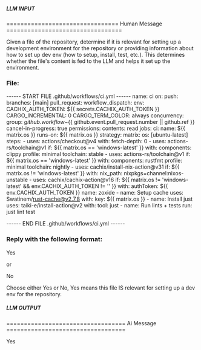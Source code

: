 ##### LLM INPUT #####
================================ Human Message =================================

Given a file of the repository, determine if it is relevant for setting up a development environment for the repository or providing information about how to set up dev env (how to setup, install, test, etc.). This determines whether the file's content is fed to the LLM and helps it set up the environment.

### File:
------ START FILE .github/workflows/ci.yml ------
name: ci
on:
  push:
    branches: [main]
  pull_request:
  workflow_dispatch:
env:
  CACHIX_AUTH_TOKEN: ${{ secrets.CACHIX_AUTH_TOKEN }}
  CARGO_INCREMENTAL: 0
  CARGO_TERM_COLOR: always
concurrency:
  group: ${{ github.workflow }}-${{ github.event.pull_request.number || github.ref }}
  cancel-in-progress: true
permissions:
  contents: read
jobs:
  ci:
    name: ${{ matrix.os }}
    runs-on: ${{ matrix.os }}
    strategy:
      matrix:
        os: [ubuntu-latest]
    steps:
      - uses: actions/checkout@v4
        with:
          fetch-depth: 0
      - uses: actions-rs/toolchain@v1
        if: ${{ matrix.os == 'windows-latest' }}
        with:
          components: clippy
          profile: minimal
          toolchain: stable
      - uses: actions-rs/toolchain@v1
        if: ${{ matrix.os == 'windows-latest' }}
        with:
          components: rustfmt
          profile: minimal
          toolchain: nightly
      - uses: cachix/install-nix-action@v31
        if: ${{ matrix.os != 'windows-latest' }}
        with:
          nix_path: nixpkgs=channel:nixos-unstable
      - uses: cachix/cachix-action@v16
        if: ${{ matrix.os != 'windows-latest' && env.CACHIX_AUTH_TOKEN != '' }}
        with:
          authToken: ${{ env.CACHIX_AUTH_TOKEN }}
          name: zoxide
      - name: Setup cache
        uses: Swatinem/rust-cache@v2.7.8
        with:
          key: ${{ matrix.os }}
      - name: Install just
        uses: taiki-e/install-action@v2
        with:
          tool: just
      - name: Run lints + tests
        run: just lint test

------ END FILE .github/workflows/ci.yml ------

### Reply with the following format:

<rel>Yes</rel>

or

<rel>No</rel>

Choose either Yes or No, Yes means this file IS relevant for setting up a dev env for the repository.

##### LLM OUTPUT #####
================================== Ai Message ==================================

<rel>Yes</rel>